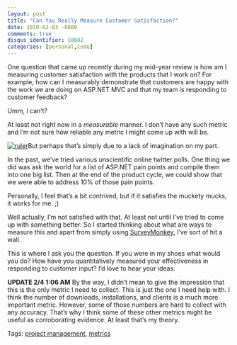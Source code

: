 ```yaml
---
layout: post
title: "Can You Really Measure Customer Satisfaction?"
date: 2010-02-03 -0800
comments: true
disqus_identifier: 18682
categories: [personal,code]
---
```

One question that came up recently during my mid-year review is how am I
measuring customer satisfaction with the products that I work on? For
example, how can I measurably demonstrate that customers are happy with
the work we are doing on ASP.NET MVC and that my team is responding to
customer feedback?

Umm, I can’t?

At least not right now in a *measurable* manner. I don’t have any such
metric and I’m not sure how reliable any metric I might come up with
will be.

[![ruler](http://haacked.com/images/haacked_com/WindowsLiveWriter/MeasuringCustomerSatisfaction_CD25/ruler_3.jpg "ruler")](http://www.sxc.hu/photo/174738 "Wooden Ruler on sxc.hu by Bubbels")But
perhaps that’s simply due to a lack of imagination on my part.

In the past, we’ve tried various unscientific online twitter polls. One
thing we did was ask the world for a list of ASP.NET pain points and
compile them into one big list. Then at the end of the product cycle, we
could show that we were able to address 10% of those pain points.

Personally, I feel that’s a bit contrived, but if it satisfies the
muckety mucks, it works for me. ;)

Well actually, I’m not satisfied with that. At least not until I’ve
tried to come up with something better. So I started thinking about what
are ways to measure this and apart from simply using
[SurveyMonkey](http://www.surveymonkey.com/ "SurveyMonkey"), I’ve sort
of hit a wall.

This is where I ask you the question. If you were in my shoes what would
you do? How have you quantitatively measured your effectiveness in
responding to customer input? I’d love to hear your ideas.

**UPDATE 2/4 1:06 AM** By the way, I didn’t mean to give the impression
that this is the only metric I need to collect. This is just the one I
need help with. I think the number of downloads, installations, and
clients is a much more important metric. However, some of those numbers
are hard to collect with any accuracy. That’s why I think some of these
other metrics might be useful as corroborating evidence. At least that’s
my theory.

Tags: [project
management](http://haacked.com/tags/project+management/default.aspx),
[metrics](http://haacked.com/tags/metrics/default.aspx)

